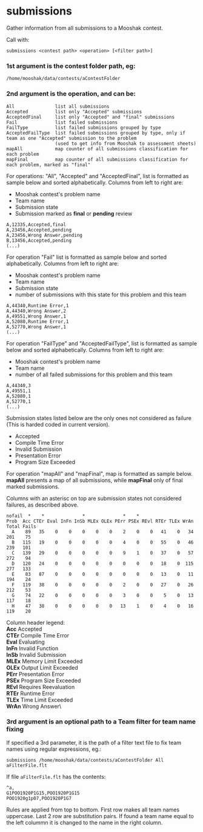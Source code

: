 # submissions
Gather information from all submissions to a Mooshak contest.

Call with:

`submissions <contest path> <operation> [<filter path>]`


### 1st argument is the contest folder path, eg:
 
 `/home/mooshak/data/contests/aContestFolder`
 
 
### 2nd argument is the operation, and can be:
``` 
All               list all submissions
Accepted          list only "Accepted" submissions
AcceptedFinal     list only "Accepted" and "final" submissions
Fail              list failed submissions
FailType          list failed submissions grouped by type
AcceptedFailType  list failed submissions grouped by type, only if team as one "Accepted" submission to the problem
                  (used to get info from Mooshak to assessment sheets)
mapAll            map counter of all submissions classification for each problem
mapFinal          map counter of all submissions classification for each problem, marked as "final"
```

For operations: "All", "Accepted" and "AcceptedFinal", list is formatted as sample below and sorted alphabetically.
Columns from left to right are:

- Mooshak contest's problem name
- Team name
- Submission state
- Submission marked as **final** or **pending** review

 ``` 
 A,12335,Accepted,final
 A,23456,Accepted,pending
 A,23456,Wrong Answer,pending
 B,13456,Accepted,pending
 (...)
 ``` 
 For operation "Fail" list is formatted as sample below and sorted alphabetically.
 Columns from left to right are:

- Mooshak contest's problem name
- Team name
- Submission state
- number of submissions with this state for this problem and this team

 ``` 
 A,44340,Runtime Error,1
 A,44340,Wrong Answer,2
 A,49551,Wrong Answer,1
 A,52080,Runtime Error,1
 A,52770,Wrong Answer,1
 (...)
 ``` 
 For operation "FailType" and "AcceptedFailType", list is formatted as sample below and sorted alphabetically.
 Columns from left to right are:

- Mooshak contest's problem name
- Team name
- number of all failed submissions for this problem and this team

 ``` 
 A,44340,3
 A,49551,1
 A,52080,1
 A,52770,1
 (...)
 ``` 
 Submission states listed below are the only ones not considered as failure	(This is harded coded in current version).
 -	Accepted
 -	Compile Time Error
 -	Invalid Submission
 -	Presentation Error
 -	Program Size Exceeded

For operation "mapAll" and "mapFinal", map is formatted as sample below.
**mapAll** presents a map of all submissions, while **mapFinal** only of final marked submissions.   

Columns with an asterisc on top are submission states not considered failures, as described above.

 ``` 
 nofail  *    *              *              *    *
 Prob  Acc CTEr Eval InFn InSb MLEx OLEx PErr PSEx REvl RTEr TLEx WrAn Total Fails
   A    89   35    0    0    0    0    0    2    0    0   41    0   34   201    75
   B   115   19    0    0    0    0    0    4    0    0   55    0   46   239   101
   C   139   29    0    0    0    0    0    9    1    0   37    0   57   272    94
   D   120   24    0    0    0    0    0    0    0    0   18    0  115   277   133
   E    83   87    0    0    0    0    0    0    0    0   13    0   11   194    24
   F   119   38    0    0    0    0    0    2    0    0   27    0   26   212    53
   G    74   22    0    0    0    0    0    3    0    0    5    0   13   117    18
   H    47   38    0    0    0    0    0   13    1    0    4    0   16   119    20
``` 
Column header legend:\
**Acc** Accepted\
**CTEr** Compile Time Error\
**Eval** Evaluating\
**InFn** Invalid Function\
**InSb** Invalid Submission\
**MLEx** Memory Limit Exceeded\
**OLEx** Output Limit Exceeded\
**PErr** Presentation Error\
**PSEx** Program Size Exceeded\
**REvl** Requires Reevaluation\
**RTEr** Runtime Error\
**TLEx** Time Limit Exceeded\
**WrAn** Wrong Answer\


### 3rd argument is an optional path to a Team filter for team name fixing
If specified a 3rd parameter, it is the path of a filter text file to fix team names using regular expressions, eg.:

`submissions /home/mooshak/data/contests/aContestFolder All aFilterFile.flt`

If file `aFilterFile.flt` has the contents:

```
^a,
G1POO1920P1G15,POO1920P1G15
POO1920g1p07,POO1920P1G7
```

Rules are applied from top to bottom. First row makes all team names uppercase. Last 2 row are substitution pairs. If found a team name equal to the left colummn it is changed to the name in the right column.
